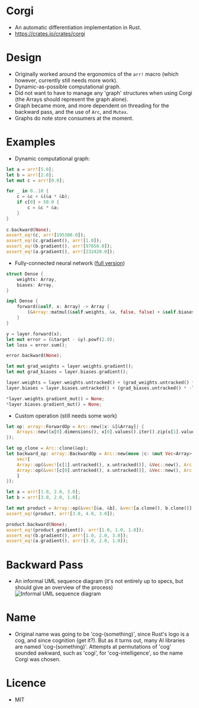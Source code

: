 # Corgi
* An automatic differentiation implementation in Rust.
* https://crates.io/crates/corgi

# Design
* Originally worked around the ergonomics of the `arr!` macro (which however, currently still needs more work).
* Dynamic-as-possible computational graph.
* Did not want to have to manage any 'graph' structures when using Corgi (the Arrays should represent the graph alone).
* Graph became more, and more dependent on threading for the backward pass, and the use of `Arc`, and `Mutex`.
* Graphs do note store consumers at the moment.

# Examples
* Dynamic computational graph:
```rust
let a = arr![5.0];
let b = arr![2.0];
let mut c = arr![0.0];

for _ in 0..10 {
    c = &c + &(&a * &b);
    if c[0] > 50.0 {
        c = &c * &a;
    }
}
 
c.backward(None);
assert_eq!(c, arr![195300.0]);
assert_eq!(c.gradient(), arr![1.0]);
assert_eq!(b.gradient(), arr![97650.0]);
assert_eq!(a.gradient(), arr![232420.0]);
```
* Fully-connected neural network ([full version](https://github.com/patricksongzy/corgi/blob/main/src/dense.rs))
```rust
struct Dense {
    weights: Array,
    biases: Array,
}

impl Dense {
    forward(&self, x: Array) -> Array {
        (&Array::matmul(&self.weights, &x, false, false) + &self.biases).sigmoid()
    }
}

y = layer.forward(x);
let mut error = (&target - &y).powf(2.0);
let loss = error.sum();

error.backward(None);

let mut grad_weights = layer.weights.gradient();
let mut grad_biases = layer.biases.gradient();

layer.weights = layer.weights.untracked() + (grad_weights.untracked() * -lr).untracked();
layer.biases = layer.biases.untracked() + (grad_biases.untracked() * -lr).untracked();

*layer.weights.gradient_mut() = None;
*layer.biases.gradient_mut() = None;
```
* Custom operation (still needs some work)
```rust
let op: array::ForwardOp = Arc::new(|x: &[&Array]| {
    Arrays::new((x[0].dimensions(), x[0].values().iter().zip(x[1].values()).map(|(x, y)| x * y).collect::<Vec<Float>>()))
});

let op_clone = Arc::clone(&op);
let backward_op: array::BackwardOp = Arc::new(move |c: &mut Vec<Array>, x: &mut Array| {
    vec![
	Array::op(&vec![c[1].untracked(), x.untracked()], &Vec::new(), Arc::clone(&op_clone), None),
	Array::op(&vec![c[0].untracked(), x.untracked()], &Vec::new(), Arc::clone(&op_clone), None),
    ]
});

let a = arr![1.0, 2.0, 3.0];
let b = arr![3.0, 2.0, 1.0];

let mut product = Array::op(&vec![&a, &b], &vec![a.clone(), b.clone()], op, Some(backward_op));
assert_eq!(product, arr![3.0, 4.0, 3.0]);

product.backward(None);
assert_eq!(product.gradient(), arr![1.0, 1.0, 1.0]);
assert_eq!(b.gradient(), arr![1.0, 2.0, 3.0]);
assert_eq!(a.gradient(), arr![3.0, 2.0, 1.0]);
```

# Backward Pass
* An informal UML sequence diagram (it's not entirely up to specs, but should give an overview of the process)
![Informal UML sequence diagram](https://raw.githubusercontent.com/patricksongzy/corgi/main/images/sequence.svg?sanitize=true)

# Name
* Original name was going to be 'cog-(something)', since Rust's logo is a cog, and since cognition (get it?).
But as it turns out, many AI libraries are named 'cog-(something)'. Attempts at permutations of 'cog' sounded awkward, such as 'cogi', for 'cog-intelligence',
so the name Corgi was chosen.

# Licence
* MIT
